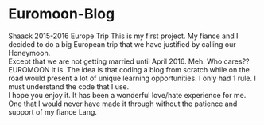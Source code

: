 # Euromoon-Blog
Shaack 2015-2016 Europe Trip
This is my first project.
My fiance and I decided to do a big European trip that we have justified by calling our Honeymoon.  
Except that we are not getting married until April 2016.  Meh.  Who cares?? EUROMOON it is.
The idea is that coding a blog from scratch while on the road would present a lot of unique learning opportunities.
I only had 1 rule.
I must understand the code that I use.  
I hope you enjoy it.
It has been a wonderful love/hate experience for me.  
One that I would never have made it through without the patience and support of my fiance Lang.


